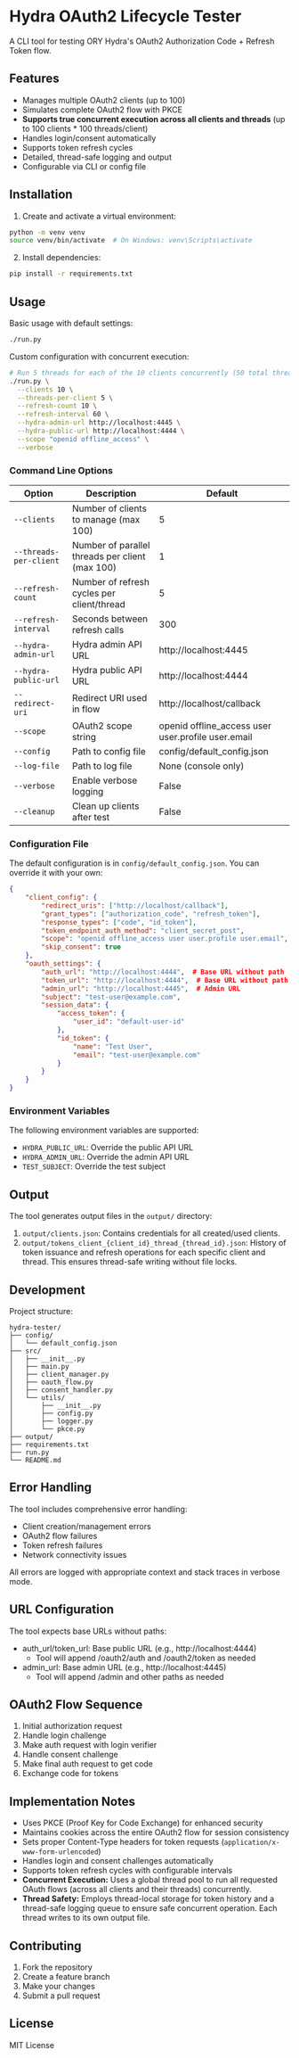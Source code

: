 # Hydra OAuth2 Lifecycle Tester

A CLI tool for testing ORY Hydra's OAuth2 Authorization Code + Refresh Token flow.

## Features

- Manages multiple OAuth2 clients (up to 100)
- Simulates complete OAuth2 flow with PKCE
- **Supports true concurrent execution across all clients and threads** (up to 100 clients * 100 threads/client)
- Handles login/consent automatically
- Supports token refresh cycles
- Detailed, thread-safe logging and output
- Configurable via CLI or config file

## Installation

1. Create and activate a virtual environment:
```bash
python -m venv venv
source venv/bin/activate  # On Windows: venv\Scripts\activate
```

2. Install dependencies:
```bash
pip install -r requirements.txt
```

## Usage

Basic usage with default settings:
```bash
./run.py
```

Custom configuration with concurrent execution:
```bash
# Run 5 threads for each of the 10 clients concurrently (50 total threads)
./run.py \
  --clients 10 \
  --threads-per-client 5 \
  --refresh-count 10 \
  --refresh-interval 60 \
  --hydra-admin-url http://localhost:4445 \
  --hydra-public-url http://localhost:4444 \
  --scope "openid offline_access" \
  --verbose
```

### Command Line Options

| Option                 | Description                                      | Default                                          |
|------------------------|--------------------------------------------------|--------------------------------------------------|
| `--clients`            | Number of clients to manage (max 100)            | 5                                                |
| `--threads-per-client` | Number of parallel threads per client (max 100)  | 1                                                |
| `--refresh-count`      | Number of refresh cycles per client/thread       | 5                                                |
| `--refresh-interval`   | Seconds between refresh calls                    | 300                                              |
| `--hydra-admin-url`    | Hydra admin API URL                              | http://localhost:4445                            |
| `--hydra-public-url` | Hydra public API URL | http://localhost:4444 |
| `--redirect-uri` | Redirect URI used in flow | http://localhost/callback |
| `--scope` | OAuth2 scope string | openid offline_access user user.profile user.email |
| `--config` | Path to config file | config/default_config.json |
| `--log-file` | Path to log file | None (console only) |
| `--verbose` | Enable verbose logging | False |
| `--cleanup` | Clean up clients after test | False |

### Configuration File

The default configuration is in `config/default_config.json`. You can override it with your own:

```json
{
    "client_config": {
        "redirect_uris": ["http://localhost/callback"],
        "grant_types": ["authorization_code", "refresh_token"],
        "response_types": ["code", "id_token"],
        "token_endpoint_auth_method": "client_secret_post",
        "scope": "openid offline_access user user.profile user.email",
        "skip_consent": true
    },
    "oauth_settings": {
        "auth_url": "http://localhost:4444",  # Base URL without path
        "token_url": "http://localhost:4444",  # Base URL without path
        "admin_url": "http://localhost:4445",  # Admin URL
        "subject": "test-user@example.com",
        "session_data": {
            "access_token": {
                "user_id": "default-user-id"
            },
            "id_token": {
                "name": "Test User",
                "email": "test-user@example.com"
            }
        }
    }
}
```

### Environment Variables

The following environment variables are supported:

- `HYDRA_PUBLIC_URL`: Override the public API URL
- `HYDRA_ADMIN_URL`: Override the admin API URL
- `TEST_SUBJECT`: Override the test subject

## Output

The tool generates output files in the `output/` directory:

1.  `output/clients.json`: Contains credentials for all created/used clients.
2.  `output/tokens_client_{client_id}_thread_{thread_id}.json`: History of token issuance and refresh operations for each specific client and thread. This ensures thread-safe writing without file locks.

## Development

Project structure:
```
hydra-tester/
├── config/
│   └── default_config.json
├── src/
│   ├── __init__.py
│   ├── main.py
│   ├── client_manager.py
│   ├── oauth_flow.py
│   ├── consent_handler.py
│   └── utils/
│       ├── __init__.py
│       ├── config.py
│       ├── logger.py
│       └── pkce.py
├── output/
├── requirements.txt
├── run.py
└── README.md
```

## Error Handling

The tool includes comprehensive error handling:

- Client creation/management errors
- OAuth2 flow failures
- Token refresh failures
- Network connectivity issues

All errors are logged with appropriate context and stack traces in verbose mode.

## URL Configuration

The tool expects base URLs without paths:
- auth_url/token_url: Base public URL (e.g., http://localhost:4444)
  - Tool will append /oauth2/auth and /oauth2/token as needed
- admin_url: Base admin URL (e.g., http://localhost:4445)
  - Tool will append /admin and other paths as needed

## OAuth2 Flow Sequence

1. Initial authorization request
2. Handle login challenge
3. Make auth request with login verifier
4. Handle consent challenge
5. Make final auth request to get code
6. Exchange code for tokens

## Implementation Notes

- Uses PKCE (Proof Key for Code Exchange) for enhanced security
- Maintains cookies across the entire OAuth2 flow for session consistency
- Sets proper Content-Type headers for token requests (`application/x-www-form-urlencoded`)
- Handles login and consent challenges automatically
- Supports token refresh cycles with configurable intervals
- **Concurrent Execution:** Uses a global thread pool to run all requested OAuth flows (across all clients and their threads) concurrently.
- **Thread Safety:** Employs thread-local storage for token history and a thread-safe logging queue to ensure safe concurrent operation. Each thread writes to its own output file.

## Contributing

1. Fork the repository
2. Create a feature branch
3. Make your changes
4. Submit a pull request

## License

MIT License
